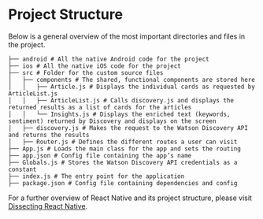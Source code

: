 # Project Structure

Below is a general overview of the most important directories and files in the project.

```
├── android # All the native Android code for the project
├── ios # All the native iOS code for the project
├── src # Folder for the custom source files
│   ├── components # The shared, functional components are stored here
│   │   ├── Article.js # Displays the individual cards as requested by ArticleList.js
│   │   ├── ArticleList.js # Calls discovery.js and displays the returned results as a list of cards for the articles
│   │   └── Insights.js # Displays the enriched text (keywords, sentiment) returned by Discovery and displays on the screen
│   ├── discovery.js # Makes the request to the Watson Discovery API and returns the results
│   ├── Router.js # Defines the different routes a user can visit
├── App.js # Loads the main class for the app and sets the routing
├── app.json # Config file containing the app’s name
├── Globals.js # Stores the Watson Discovery API credentials as a constant
├── index.js # The entry point for the application
├── package.json # Config file containing dependencies and config
```

For a further overview of React Native and its project structure, please visit [Dissecting React Native](https://developer.ibm.com/articles/dissecting-react-native/).
